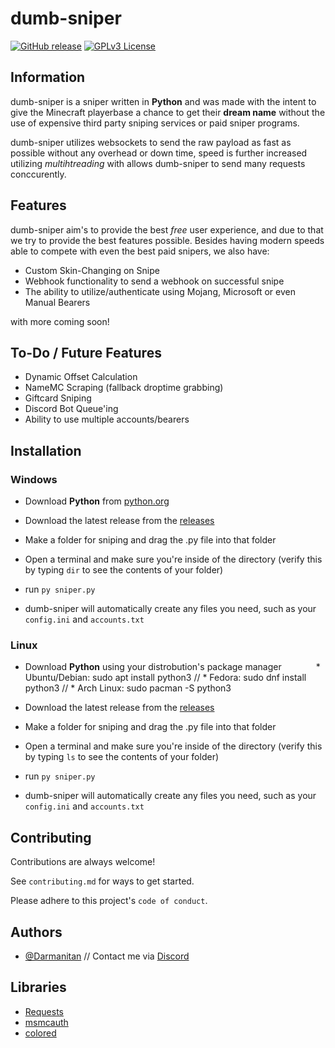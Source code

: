 # dumb-sniper
[![GitHub release](https://img.shields.io/github/v/release/darmanitan/dumb-sniper.svg)](https://github.com/Darmanitan/dumb-sniper/releases/latest)
[![GPLv3 License](https://img.shields.io/badge/License-GPL%20v3-yellow.svg)](https://opensource.org/licenses/)
## Information
dumb-sniper is a sniper written in **Python** and was made with the intent to give the Minecraft playerbase a chance to get their **dream name** without the use of expensive third party sniping services or paid sniper programs. 

dumb-sniper utilizes websockets to send the raw payload as fast as possible without any overhead or down time, speed is further increased utilizing *multihtreading* with allows dumb-sniper to send many requests conccurently.

## Features
dumb-sniper aim's to provide the best *free* user experience, and due to that we try to provide the best features possible. Besides having modern speeds able to compete with even the best paid snipers, we also have:

* Custom Skin-Changing on Snipe
* Webhook functionality to send a webhook on successful snipe
* The ability to utilize/authenticate using Mojang, Microsoft or even Manual Bearers

with more coming soon!

## To-Do / Future Features
* Dynamic Offset Calculation
* NameMC Scraping (fallback droptime grabbing)
* Giftcard Sniping
* Discord Bot Queue'ing
* Ability to use multiple accounts/bearers

## Installation
### Windows
* Download **Python** from [python.org](https://www.python.org/)

* Download the latest release from the [releases](https://github.com/Darmanitan/dumb-sniper)
* Make a folder for sniping and drag the .py file into that folder
* Open a terminal and make sure you're inside of the directory (verify this by typing ``dir`` to see the contents of your folder)
* run ``py sniper.py``
* dumb-sniper will automatically create any files you need, such as your ``config.ini`` and ``accounts.txt``

### Linux
* Download **Python** using your distrobution's package manager
&nbsp;&nbsp;&nbsp;&nbsp;&nbsp;&nbsp;&nbsp;&nbsp;&nbsp;&nbsp;&nbsp;&nbsp; * Ubuntu/Debian: sudo apt install python3 // * Fedora: sudo dnf install python3 // * Arch Linux: sudo pacman -S python3

* Download the latest release from the [releases](https://github.com/Darmanitan/dumb-sniper)
* Make a folder for sniping and drag the .py file into that folder
* Open a terminal and make sure you're inside of the directory (verify this by typing ``ls`` to see the contents of your folder)
* run ``py sniper.py``
* dumb-sniper will automatically create any files you need, such as your ``config.ini`` and ``accounts.txt``
## Contributing

Contributions are always welcome!

See `contributing.md` for ways to get started.

Please adhere to this project's `code of conduct`.


## Authors

- [@Darmanitan](https://www.github.com/darmanitan) // Contact me via [Discord](https://discord.com/users/855586334005002270)



## Libraries

* [Requests](https://pypi.org/project/requests/)
* [msmcauth](https://pypi.org/project/msmcauth/)
* [colored](https://pypi.org/project/colored/)
